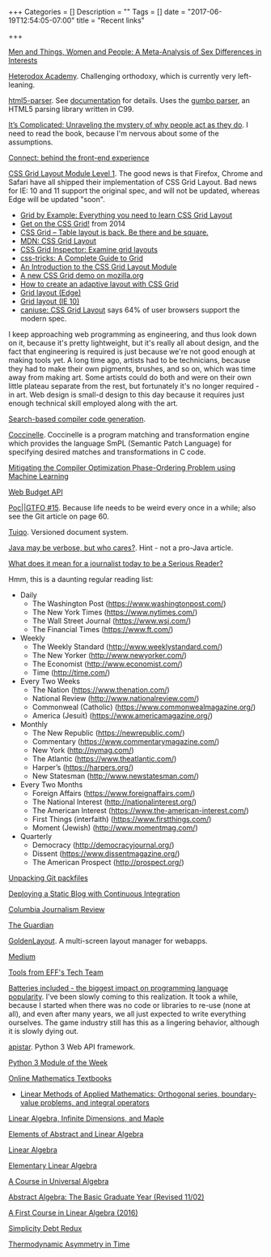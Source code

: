 +++
Categories = []
Description = ""
Tags = []
date = "2017-06-19T12:54:05-07:00"
title = "Recent links"

+++

[Men and Things, Women and People: A Meta-Analysis of Sex Differences in Interests](https://www.researchgate.net/publication/38061313_Men_and_Things_Women_and_People_A_Meta-Analysis_of_Sex_Differences_in_Interests)

[Heterodox Academy](https://heterodoxacademy.org/). Challenging orthodoxy, which is currently very left-leaning.

[html5-parser](https://github.com/kovidgoyal/html5-parser). See [documentation](https://html5-parser.readthedocs.io/en/latest/) for details. Uses the [gumbo parser](https://github.com/google/gumbo-parser), an HTML5 parsing library written in C99.

[It’s Complicated: Unraveling the mystery of why people act as they do](https://theamericanscholar.org/its-complicated/#). I need to read the book, because I'm nervous about some of the assumptions.

[Connect: behind the front-end experience](https://stripe.com/blog/connect-front-end-experience)

[CSS Grid Layout Module Level 1](https://www.w3.org/TR/css-grid-1/). The good news is that Firefox, Chrome and Safari have all shipped their implementation of CSS Grid Layout. Bad news for IE: 10 and 11 support the original spec, and will not be updated, whereas Edge will be updated "soon".

- [Grid by Example: Everything you need to learn CSS Grid Layout](https://gridbyexample.com/)
- [Get on the CSS Grid!](https://developers.google.com/web/updates/2014/03/Get-on-the-CSS-Grid) from 2014
- [CSS Grid – Table layout is back. Be there and be square.](https://developers.google.com/web/updates/2017/01/css-grid)
- [MDN: CSS Grid Layout](https://developer.mozilla.org/en-US/docs/Web/CSS/CSS_Grid_Layout)
- [CSS Grid Inspector: Examine grid layouts](https://developer.mozilla.org/en-US/docs/Tools/Page_Inspector/How_to/Examine_grid_layouts)
- [css-tricks: A Complete Guide to Grid](https://css-tricks.com/snippets/css/complete-guide-grid/)
- [An Introduction to the CSS Grid Layout Module](https://www.sitepoint.com/introduction-css-grid-layout-module/)
- [A new CSS Grid demo on mozilla.org](https://hacks.mozilla.org/2017/03/a-new-css-grid-demo-on-mozilla-org/)
- [How to create an adaptive layout with CSS Grid](https://msdn.microsoft.com/en-us/library/jj553856(v=vs.85).aspx)
- [Grid layout (Edge)](https://docs.microsoft.com/en-us/microsoft-edge/dev-guide/css/grid-layout)
- [Grid layout (IE 10)](https://msdn.microsoft.com/en-us/library/hh673533(v=vs.85).aspx)
- [caniuse: CSS Grid Layout](http://caniuse.com/#feat=css-grid) says 64% of user browsers support the modern spec.

I keep approaching web programming as engineering, and thus look down on it, because it's pretty lightweight, but it's really all about design, and the fact that engineering is required is just because we're not good enough at making tools yet. A long time ago, artists had to be technicians, because they had to make their own pigments, brushes, and so on, which was time away from making art. Some artists could do both and were on their own little plateau separate from the rest, but fortunately it's no longer required - in art. Web design is small-d design to this day because it requires just enough technical skill employed along with the art.

[Search-based compiler code generation](http://jamey.thesharps.us/2017/06/search-based-compiler-code-generation.html).

[Coccinelle](http://coccinelle.lip6.fr/). Coccinelle is a program matching and transformation engine which provides the language SmPL (Semantic Patch Language) for specifying desired matches and transformations in C code.

[Mitigating the Compiler Optimization Phase-Ordering Problem using Machine Learning](https://www.eecis.udel.edu/~cavazos/oopsla-2012.pdf)

[Web Budget API](https://wicg.github.io/budget-api/)

[Poc||GTFO #15](https://www.alchemistowl.org/pocorgtfo/pocorgtfo15.pdf). Because life needs to be weird every once in a while; also see the Git article on page 60.

[Tuiqo](https://tuiqo.com/). Versioned document system.

[Java may be verbose, but who cares?](https://dev.to/danlebrero/java-maybe-verbose-but-who-cares). Hint - not a pro-Java article.

[What does it mean for a journalist today to be a Serious Reader?](https://www.cjr.org/the_feature/serious-reader-adam-gopnik-new-yorker-tanehisi-coates-atlantic-rebecca-traister-jia-tolentino.php)

Hmm, this is a daunting regular reading list:

- Daily
  - The Washington Post (https://www.washingtonpost.com/)
  - The New York Times (https://www.nytimes.com/)
  - The Wall Street Journal (https://www.wsj.com/)
  - The Financial Times (https://www.ft.com/)
- Weekly
  - The Weekly Standard (http://www.weeklystandard.com/)
  - The New Yorker (http://www.newyorker.com/)
  - The Economist (http://www.economist.com/)
  - Time (http://time.com/)
- Every Two Weeks
  - The Nation (https://www.thenation.com/)
  - National Review (http://www.nationalreview.com/)
  - Commonweal (Catholic) (https://www.commonwealmagazine.org/)
  - America (Jesuit) (https://www.americamagazine.org/)
- Monthly
  - The New Republic (https://newrepublic.com/)
  - Commentary (https://www.commentarymagazine.com/)
  - New York (http://nymag.com/)
  - The Atlantic (https://www.theatlantic.com/)
  - Harper’s (https://harpers.org/)
  - New Statesman (http://www.newstatesman.com/)
- Every Two Months
  - Foreign Affairs (https://www.foreignaffairs.com/)
  - The National Interest (http://nationalinterest.org/)
  - The American Interest (https://www.the-american-interest.com/)
  - First Things (interfaith) (https://www.firstthings.com/)
  - Moment (Jewish) (http://www.momentmag.com/)
- Quarterly
  - Democracy (http://democracyjournal.org/)
  - Dissent (https://www.dissentmagazine.org/)
  - The American Prospect (http://prospect.org/)

[Unpacking Git packfiles](https://codewords.recurse.com/issues/three/unpacking-git-packfiles)

[Deploying a Static Blog with Continuous Integration](https://www.loxodrome.io/post/hugo-on-ci/)

[Columbia Journalism Review](https://www.cjr.org/)

[The Guardian](https://www.theguardian.com/us)

[GoldenLayout](http://golden-layout.com/#start). A multi-screen layout manager for webapps.

[Medium](https://www.medium.com)

[Tools from EFF's Tech Team](https://www.eff.org/pages/tools)

[Batteries included - the biggest impact on programming language popularity](https://szabgab.com/batteries-included.html). I've been slowly coming to this realization. It took a while, because I started when there was no code or libraries to re-use (none at all), and even after many years, we all just expected to write everything ourselves. The game industry still has this as a lingering behavior, although it is slowly dying out.

[apistar](tomchristie/apistar). Python 3 Web API framework.

[Python 3 Module of the Week](https://pymotw.com/3/)

[Online Mathematics Textbooks](http://people.math.gatech.edu/~cain/textbooks/onlinebooks.html)

- [Linear Methods of Applied Mathematics: Orthogonal series, boundary-value problems, and integral operators](http://www.mathphysics.com/pde/)

[Linear Algebra, Infinite Dimensions, and Maple](http://people.math.gatech.edu/~herod/Hspace/Hspace.html)

[Elements of Abstract and Linear Algebra](http://www.math.miami.edu/~ec/book/)

[Linear Algebra](http://joshua.smcvt.edu/linearalgebra/)

[Elementary Linear Algebra](http://www.numbertheory.org/book/)

[A Course in Universal Algebra](http://www.math.uwaterloo.ca/~snburris/htdocs/ualg.html)

[Abstract Algebra: The Basic Graduate Year (Revised 11/02)](http://www.math.uiuc.edu/~r-ash/Algebra.html)

[A First Course in Linear Algebra (2016)](http://linear.ups.edu/)

[Simplicity Debt Redux](https://dave.cheney.net/2017/06/18/simplicity-debt-redux)

[Thermodynamic Asymmetry in Time](https://plato.stanford.edu/entries/time-thermo/)
